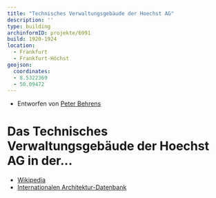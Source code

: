 ```yaml
---
title: "Technisches Verwaltungsgebäude der Hoechst AG"
description: ''
type: building
archinformID: projekte/6991
build: 1920-1924
location:
  - Frankfurt
  - Frankfurt-Höchst
geojson:
  coordinates:
  - 8.5322369
  - 50.09472
---
```


* Entworfen von [Peter Behrens](/tags/Peter-Behrens)

# Das Technisches Verwaltungsgebäude der Hoechst AG in der...
* [Wikipedia](https://de.wikipedia.org/wiki/Technisches_Verwaltungsgeb%C3%A4ude_der_Hoechst_AG)
* [Internationalen Architektur-Datenbank](https://deu.archinform.net/projekte/6991.htm)
